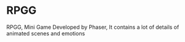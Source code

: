 # RPGG
RPGG, Mini Game Developed by Phaser, It contains a lot of details of animated scenes and emotions
